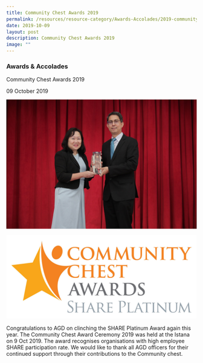 ```yaml
---
title: Community Chest Awards 2019
permalink: /resources/resource-category/Awards-Accolades/2019-community-chest-awards-2019/
date: 2019-10-09
layout: post
description: Community Chest Awards 2019
image: ""
---
```


### Awards & Accolades

Community Chest Awards 2019

09 October 2019

![AGD SHARE Platinum Award](/images/News%20and%20Events/Awards%20&%20Accolades/agd-share-platinum-award.jpg)

![Community Chest Awards SHARE Platinum](/images/News%20and%20Events/Awards%20&%20Accolades/cca_share_platinum.jpg)

Congratulations to AGD on clinching the SHARE Platinum Award again this year. The Community Chest Award Ceremony 2019 was held at the Istana on 9 Oct 2019. The award recognises organisations with high employee SHARE participation rate. We would like to thank all AGD officers for their continued support through their contributions to the Community chest.